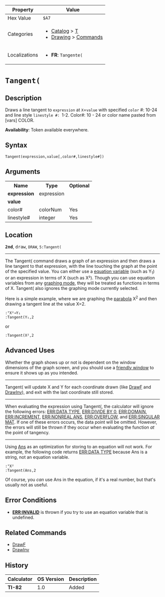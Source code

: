 | Property      | Value |
|---------------|-------|
| Hex Value     | `$A7`|
| Categories    | <ul><li>[Catalog](<../categories/Catalog.md>) > [T](<../categories/Catalog.md#T>)</li><li>[Drawing](<../categories/Drawing.md>) > [Commands](<../categories/Drawing.md#Commands>)</li></ul> |
| Localizations | <ul><li><b>FR</b>: `Tangente(`</li></ul> |

# `Tangent(`

## Description
Draws a line tangent to `expression` at `X`=`value` with specified `color` #: 10-24 and line style `linestyle #: `1-2.
Color#: 10 - 24 or color name pasted from [vars] COLOR.


<b>Availability</b>: Token available everywhere.

## Syntax
`Tangent(expression,value[,color#,linestyle#])`

## Arguments
<table>
<tr><th>Name</th><th>Type</th><th>Optional</th></tr>

<tr><td><b>expression</b></td><td>expression</td><td></td></tr>

<tr><td><b>value</b></td><td></td><td></td></tr>

<tr><td>color#</td><td>colorNum</td><td>Yes</td></tr>

<tr><td>linestyle#</td><td>integer</td><td>Yes</td></tr>

</table>

## Location
<tt><kbd><b>2nd</b></kbd></tt>, <kbd>draw</kbd>, `DRAW`, `5:Tangent(`
<hr>

The Tangent( command draws a graph of an expression and then draws a line tangent to that expression, with the line touching the graph at the point of the specified value. You can either use a [equation variable](/system-variables#equation) (such as Y<sub>1</sub>) or an expression in terms of X (such as X²). Though you can use equation variables from any [graphing mode](/graphing-mode), they will be treated as functions in terms of X. Tangent( also ignores the graphing mode currently selected.

Here is a simple example, where we are graphing the [parabola](http://en.wikipedia.org/wiki/parabola) X<sup>2</sup> and then drawing a tangent line at the value X=2.

```ti-basic
:"X²→Y₁
:Tangent(Y₁,2
```

  
or

```ti-basic
:Tangent(X²,2
```

## Advanced Uses

Whether the graph shows up or not is dependent on the window dimensions of the graph screen, and you should use a [friendly window](/friendly-window) to ensure it shows up as you intended.

* * *

Tangent( will update X and Y for each coordinate drawn (like [DrawF](/drawf) and [DrawInv](/drawinv)), and exit with the last coordinate still stored.

* * *

When evaluating the expression using Tangent(, the calculator will ignore the following errors: [ERR:DATA TYPE](/errors#datatype), [ERR:DIVIDE BY 0](/errors#divideby0), [ERR:DOMAIN](/errors#domain), [ERR:INCREMENT](/errors#increment), [ERR:NONREAL ANS](/errors#nonrealans), [ERR:OVERFLOW](/errors#overflow), and [ERR:SINGULAR MAT](/errors#singularmat). If one of these errors occurs, the data point will be omitted. However, the errors will still be thrown if they occur when evaluating the function _at_ the point of tangency.

* * *

Using [Ans](/ans) as an optimization for storing to an equation will not work. For example, the following code returns [ERR:DATA TYPE](/errors#datatype) because Ans is a string, not an equation variable.

```ti-basic
:"X²
:Tangent(Ans,2
```

Of course, you _can_ use Ans in the equation, if it's a real number, but that's usually not as useful.

## Error Conditions

*   **[ERR:INVALID](/errors#invalid)** is thrown if you try to use an equation variable that is undefined.

## Related Commands

*   [DrawF](/drawf)
*   [DrawInv](/drawinv)

## History
| Calculator | OS Version | Description |
|------------|------------|-------------|
| <b>TI-82</b> | 1.0 | Added |


